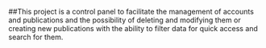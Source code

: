 ##This project is a control panel to facilitate the management of accounts and publications and the possibility of deleting and modifying them or creating new publications with the ability to filter data for quick access and search for them.
